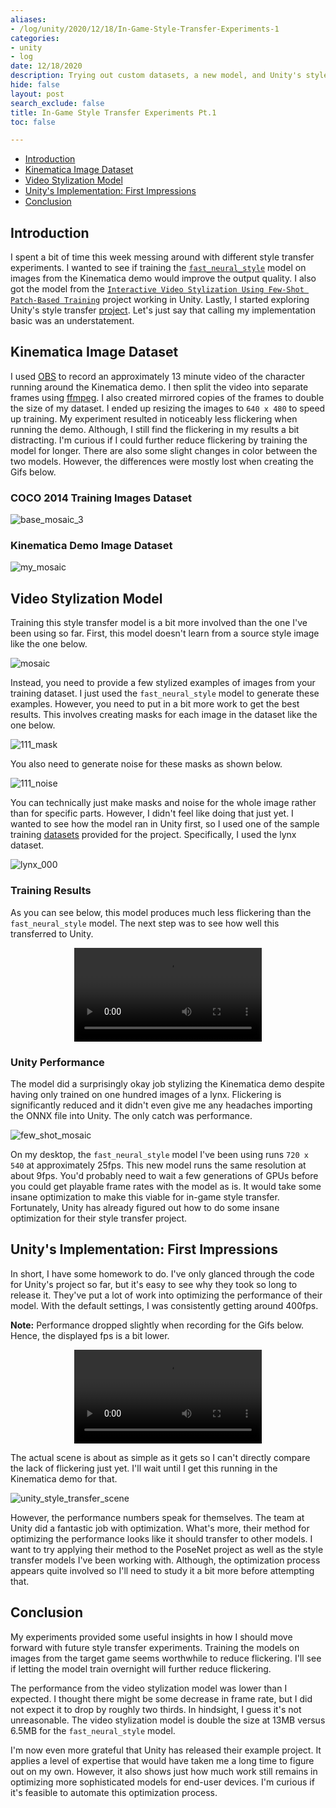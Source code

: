 ```yaml
---
aliases:
- /log/unity/2020/12/18/In-Game-Style-Transfer-Experiments-1
categories:
- unity
- log
date: 12/18/2020
description: Trying out custom datasets, a new model, and Unity's style transfer project.
hide: false
layout: post
search_exclude: false
title: In-Game Style Transfer Experiments Pt.1
toc: false

---
```


* [Introduction](#introduction)
* [Kinematica Image Dataset](#kinematica-image-dataset)
* [Video Stylization Model](#video-stylization-model)
* [Unity's Implementation: First Impressions](#unitys-implementation-first-impressions)
* [Conclusion](#conclusion)

## Introduction

I spent a bit of time this week messing around with different style transfer experiments. I wanted to see if training the [`fast_neural_style`](https://github.com/pytorch/examples/tree/master/fast_neural_style) model on images from the Kinematica demo would improve the output quality. I also got the model from the [`Interactive Video Stylization Using Few-Shot Patch-Based Training`](https://github.com/OndrejTexler/Few-Shot-Patch-Based-Training) project working in Unity. Lastly, I started exploring Unity's style transfer [project](https://github.com/UnityLabs/barracuda-style-transfer). Let's just say that calling my implementation basic was an understatement.

## Kinematica Image Dataset

I used [OBS](https://obsproject.com/) to record an approximately 13 minute video of the character running around the Kinematica demo. I then split the video into separate frames using [ffmpeg](https://ffmpeg.org/). I also created mirrored copies of the frames to double the size of my dataset. I ended up resizing the images to `640 x 480` to speed up training. My experiment resulted in noticeably less flickering when running the demo. Although, I still find the flickering in my results a bit distracting. I'm curious if I could further reduce flickering by training the model for longer. There are also some slight changes in color between the two models. However, the differences were mostly lost when creating the Gifs below.

### COCO 2014 Training Images Dataset

![base_mosaic_3](./images/base_mosaic_3.gif)

### Kinematica Demo Image Dataset

![my_mosaic](./images/my_mosaic.gif)

## Video Stylization Model

Training this style transfer model is a bit more involved than the one I've been using so far. First, this model doesn't learn from a source style image like the one below.

![mosaic](./images/mosaic.jpg)

Instead, you need to provide a few stylized examples of images from your training dataset. I just used the `fast_neural_style` model to generate these examples. However, you need to put in a bit more work to get the best results. This involves creating masks for each image in the dataset like the one below.

![111_mask](./images/111_mask.png)

You also need to generate noise for these masks as shown below.

![111_noise](./images/111_noise.png)

You can technically just make masks and noise for the whole image rather than for specific parts. However, I didn't feel like doing that just yet. I wanted to see how the model ran in Unity first, so I used one of the sample training [datasets](https://drive.google.com/file/d/1EscSNFg4ILpB7dxr-zYw_UdOILLmDlRj/view) provided for the project. Specifically, I used the lynx dataset.

![lynx_000](./images/lynx_000.jpg)

### Training Results

As you can see below, this model produces much less flickering than the `fast_neural_style` model. The next step was to see how well this transferred to Unity.

<center>
	<video style="width:auto;max-width:100%;height:auto;" controls loop>
		<source src="../videos/in-game-style-transfer-experiments\part-1\lynx_380p_cropped.mp4" type="video/mp4">
	</video>
</center>



### Unity Performance

The model did a surprisingly okay job stylizing the Kinematica demo despite having only trained on one hundred images of a lynx. Flickering is significantly reduced and it didn't even give me any headaches importing the ONNX file into Unity. The only catch was performance.

![few_shot_mosaic](./images/few_shot_mosaic.gif)

On my desktop, the `fast_neural_style` model I've been using runs `720 x 540` at approximately 25fps. This new model runs the same resolution at about 9fps. You'd probably need to wait a few generations of GPUs before you could get playable frame rates with the model as is. It would take some insane optimization to make this viable for in-game style transfer. Fortunately, Unity has already figured out how to do some insane optimization for their style transfer project.

## Unity's Implementation: First Impressions

In short, I have some homework to do. I've only glanced through the code for Unity's project so far, but it's easy to see why they took so long to release it. They've put a lot of work into optimizing the performance of their model. With the default settings, I was consistently getting around 400fps. 

**Note:** Performance dropped slightly when recording for the Gifs below. Hence, the displayed fps is a bit lower.

<center>
	<video style="width:auto;max-width:100%;height:auto;" controls loop>
		<source src="../videos/in-game-style-transfer-experiments\part-1\unity_style_transfer.mp4" type="video/mp4">
	</video>
</center>


The actual scene is about as simple as it gets so I can't directly compare the lack of flickering just yet. I'll wait until I get this running in the Kinematica demo for that.

![unity_style_transfer_scene](./images/unity_style_transfer_scene_2.jpg)

However, the performance numbers speak for themselves. The team at Unity did a fantastic job with optimization. What's more, their method for optimizing the performance looks like it should transfer to other models. I want to try applying their method to the PoseNet project as well as the style transfer models I've been working with. Although, the optimization process appears quite involved so I'll need to study it a bit more before attempting that.

## Conclusion

My experiments provided some useful insights in how I should move forward with future style transfer experiments. Training the models on images from the target game seems worthwhile to reduce flickering. I'll see if letting the model train overnight will further reduce flickering. 

The performance from the video stylization model was lower than I expected. I thought there might be some decrease in frame rate, but I did not expect it to drop by roughly two thirds. In hindsight, I guess it's not unreasonable. The video stylization model is double the size at 13MB versus 6.5MB for the `fast_neural_style` model.

I'm now even more grateful that Unity has released their example project. It applies a level of expertise that would have taken me a long time to figure out on my own. However, it also shows just how much work still remains in optimizing more sophisticated models for end-user devices. I'm curious if it's feasible to automate this optimization process.

